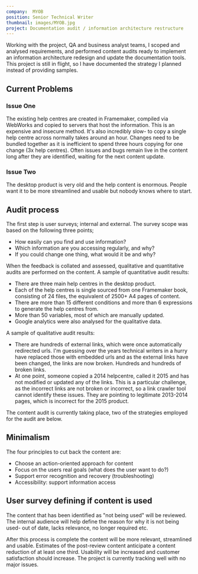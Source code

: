 ```yaml
---
company:  MYOB
position: Senior Technical Writer
thumbnail: images/MYOB.jpg
project: Documentation audit / information architecture restructure
---
```


Working with the project, QA and business analyst teams, I scoped and analysed requirements, and performed content audits ready to implement
an information architecture redesign and update the documentation tools. This project is still in flight, so I have documented the strategy I planned instead of providing samples.

## Current Problems

### Issue One
The existing help centres are created in Framemaker, compiled via WebWorks and copied to servers that host the information. This is an
expensive and insecure method. It's also incredibly slow- to copy a single help centre across normally takes around an hour.
Changes need to be bundled together as it is inefficient to spend three hours copying for one change (3x help centres).
Often issues and bugs remain live in the content long after they are identified, waiting for the next content update.

### Issue Two
The desktop product is very old and the help content is enormous. People want it to be more streamlined and usable but nobody knows where
to start.

## Audit process
The first step is user surveys; internal and external. The survey scope was based on the following three points;

* How easily can you find and use information?
* Which information are you accessing regularly, and why?
* If you could change one thing, what would it be and why?

When the feedback is collated and assessed, qualitative and quantitative audits are performed on the content.
A sample of quantitative audit results:

* There are three main help centres in the desktop product.
* Each of the help centres is single sourced from one Framemaker book, consisting of 24 files, the equivalent of 2500+ A4 pages of content.
* There are more than 15 different conditions and more than 6 expressions to generate the help centres from.
* More than 50 variables, most of which are manually updated.
* Google analytics were also analysed for the qualitative data.

A sample of qualitative audit results:

* There are hundreds of external links, which were once automatically redirected urls. I'm guessing over the years technical writers in a hurry have replaced those with embedded urls and as the external links have been changed, the links are now broken. Hundreds and hundreds of broken links.
* At one point, someone copied a 2014 helpcentre, called it 2015 and has not modified or updated any of the links. This is a particular challenge, as the incorrect links are not broken or incorrect, so a link crawler tool cannot identify these issues. They are pointing to legitimate 2013-2014 pages, which is incorrect for the 2015 product.

The content audit is currently taking place, two of the strategies employed for the audit are below.

## Minimalism
The four principles to cut back the content are:

* Choose an action-oriented approach for content
* Focus on the users real goals (what does the user want to do?)
* Support error recognition and recovery (troubleshooting)
* Accessibility: support information access

## User survey defining if content is used
The content that has been identified as "not being used" will be reviewed.
The internal audience will help define the reason for why it is not being used- out of date, lacks relevance, no longer required etc.

After this process is complete the content will be more relevant, streamlined and usable. Estimates of the post-review content anticipate a content reduction of at least one third. Usability will be increased and customer satisfaction should increase.
The project is currently tracking well with no major issues.
